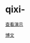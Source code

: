 # qixi-

[查看演示](http://www.blog-pcrack.ml/qixi/2/index.html)

[博文](http://www.blog-pcrack.ml/tanabata-program/)
